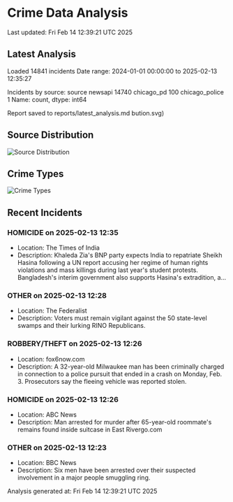 # Crime Data Analysis
Last updated: Fri Feb 14 12:39:21 UTC 2025

## Latest Analysis

Loaded 14841 incidents
Date range: 2024-01-01 00:00:00 to 2025-02-13 12:35:27

Incidents by source:
source
newsapi           14740
chicago_pd          100
chicago_police        1
Name: count, dtype: int64

Report saved to reports/latest_analysis.md
bution.svg)

## Source Distribution
![Source Distribution](images/source_distribution.svg)

## Crime Types
![Crime Types](images/crime_types.svg)

## Recent Incidents

### HOMICIDE on 2025-02-13 12:35
- Location: The Times of India
- Description: Khaleda Zia's BNP party expects India to repatriate Sheikh Hasina following a UN report accusing her regime of human rights violations and mass killings during last year's student protests. Bangladesh's interim government also supports Hasina's extradition, a…


### OTHER on 2025-02-13 12:28
- Location: The Federalist
- Description: Voters must remain vigilant against the 50 state-level swamps and their lurking RINO Republicans.


### ROBBERY/THEFT on 2025-02-13 12:26
- Location: fox6now.com
- Description: A 32-year-old Milwaukee man has been criminally charged in connection to a police pursuit that ended in a crash on Monday, Feb. 3. Prosecutors say the fleeing vehicle was reported stolen.


### HOMICIDE on 2025-02-13 12:26
- Location: ABC News
- Description: Man arrested for murder after 65-year-old roommate's remains found inside suitcase in East Rivergo.com


### OTHER on 2025-02-13 12:23
- Location: BBC News
- Description: Six men have been arrested over their suspected involvement in a major people smuggling ring.

Analysis generated at: Fri Feb 14 12:39:21 UTC 2025
